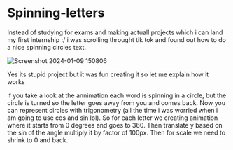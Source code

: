 # Spinning-letters


Instead of studying for exams and making actuall projects which i can land my first internship :/ i was scrolling throught tik tok and found out how to do a nice spinning circles text.


![Screenshot 2024-01-09 150806](https://github.com/Slaveev/Spinning-letters/assets/114510055/e701391e-fb6c-45c7-860f-61a6d3da550c)


Yes its stupid project but it was fun creating it so let me explain how it works


if you take a look at the annimation each word is spinning in a circle, but the circle is turned so the letter goes away from you and comes back. Now you can represent circles with trigonometry (all the time i was worried when i am going to use cos and sin lol). So for each letter we creating animation where it starts from 0 degrees and goes to 360. Then translate y based on the sin of the angle multiply it by factor of 100px. Then for scale we need to shrink to 0 and back. 
